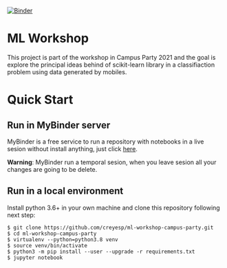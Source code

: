 [![Binder](https://mybinder.org/badge_logo.svg)](https://mybinder.org/v2/gh/creyesp/ml-workshop-campus-party/main)


# ML Workshop

This project is part of the workshop in Campus Party 2021 and the goal is explore the principal ideas behind of scikit-learn library in a classifiaction problem using data generated by mobiles.

# Quick Start

## Run in MyBinder server
MyBinder is a free service to run a repository with notebooks in a live sesion without install anything, just click [here](https://mybinder.org/v2/gh/creyesp/ml-workshop-campus-party/).

**Warning**: MyBinder run a temporal sesion, when you leave sesion all your changes are going to be delete.

## Run in a local environment

Install python 3.6+ in your own machine and clone this repository following next step:

	$ git clone https://github.com/creyesp/ml-workshop-campus-party.git
	$ cd ml-workshop-campus-party
	$ virtualenv --python=python3.8 venv
	$ source venv/bin/activate
	$ python3 -m pip install --user --upgrade -r requirements.txt
	$ jupyter notebook

